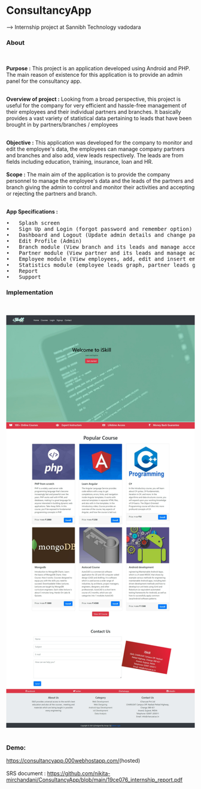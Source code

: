 # ConsultancyApp
--> Internship project at Sannibh Technology vadodara 

### About
<br><br>
<b>Purpose :</b> 
This project is an application developed using Android and PHP. The main reason of existence for this application is to provide an admin panel for the consultancy app.
<br><br>

<b>Overview of project :</b> 
Looking from a broad perspective, this project is useful for the company for very efficient and hassle-free management of their employees and their individual partners and branches. It basically provides a vast variety of statistical data pertaining to leads that have been brought in by partners/branches / employees<br><br>

<b>Objective :</b> 
This application was developed for the company to monitor and edit the employee's data, the employees can manage company partners and branches and also add, view leads respectively. The leads are from fields including education, training, insurance, loan and HR.
<br><br>
<b>Scope :</b> 
The main aim of the application is to provide the company personnel to manage the employee's data and the leads of the partners and branch giving 	the admin to control and monitor their activities and accepting or rejecting 	the partners and branch.<br><br>


<b>App Specifications :</b> 
<pre>
•	Splash screen
•	Sign Up and Login (forgot password and remember option)
•	Dashboard and Logout (Update admin details and change password)
•	Edit Profile (Admin)
•	Branch module (View branch and its leads and manage accept/reject request)
•	Partner module (View partner and its leads and manage accept/reject request)
•	Employee module (View employees, add, edit and insert employees and view their leads) 
•	Statistics module (employee leads graph, partner leads graph, branch leads graph)
•	Report
•	Support
</pre>

### Implementation 
<br>
<br>
<img src="https://github.com/nikita-mirchandani/iSkill-Website/blob/main/iskill-images/iskill_home.jpeg"
width="800px">
<br>
<br>



### Demo:
<ins>https://consultancyapp.000webhostapp.com/</ins>(hosted)
 <br><br>
 SRS document :
 https://github.com/nikita-mirchandani/ConsultancyApp/blob/main/19ce076_internship_report.pdf
 
